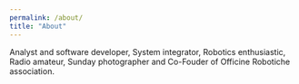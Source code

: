 ```yaml
---
permalink: /about/
title: "About"
---
```

Analyst and software developer, System integrator, Robotics enthusiastic, Radio amateur, Sunday photographer and Co-Fouder of Officine Robotiche association.
